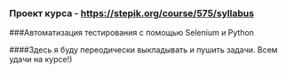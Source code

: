 ### Проект курса - https://stepik.org/course/575/syllabus
###Автоматизация тестирования с помощью Selenium и Python


####Здесь я буду переодически выкладывать и пушить задачи. Всем удачи на курсе!)
